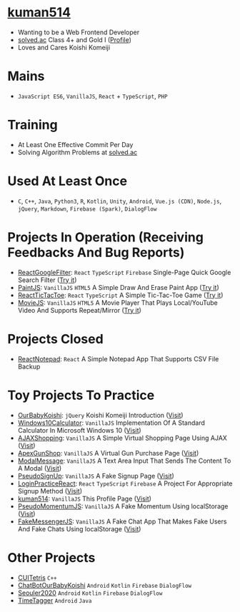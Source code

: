 # [kuman514](https://kuman514.github.io/kuman514/)
- Wanting to be a Web Frontend Developer
- [solved.ac](https://solved.ac/) Class 4+ and Gold I ([Profile](https://solved.ac/profile/kuman514))
- Loves and Cares Koishi Komeiji

# Mains
- `JavaScript ES6`, `VanillaJS`, `React` + `TypeScript`, `PHP`

# Training
- At Least One Effective Commit Per Day
- Solving Algorithm Problems at [solved.ac](https://solved.ac/)

# Used At Least Once
- `C`, `C++`, `Java`, `Python3`, `R`, `Kotlin`, `Unity`, `Android`, `Vue.js (CDN)`, `Node.js`, `jQuery`, `Markdown`, `Firebase (Spark)`, `DialogFlow`

# Projects In Operation (Receiving Feedbacks And Bug Reports)
- [ReactGoogleFilter](https://github.com/kuman514/ReactGoogleFilter): `React` `TypeScript` `Firebase` Single-Page Quick Google Search Filter ([Try it](https://kuman514.github.io/ReactGoogleFilter/))
- [PaintJS](https://github.com/kuman514/PaintJS): `VanillaJS` `HTML5` A Simple Draw And Erase Paint App ([Try it](https://kuman514.github.io/PaintJS/))
- [ReactTicTacToe](https://github.com/kuman514/tictactoe-react): `React` `TypeScript` A Simple Tic-Tac-Toe Game ([Try it](https://kuman514.github.io/tictactoe-react/))
- [MovieJS](https://github.com/kuman514/MovieJS): `VanillaJS` `HTML5` A Movie Player That Plays Local/YouTube Video And Supports Repeat/Mirror ([Try it](https://kuman514.github.io/MovieJS/))

# Projects Closed
- [ReactNotepad](https://github.com/kuman514/ReactNotepad): `React` A Simple Notepad App That Supports CSV File Backup

# Toy Projects To Practice
- [OurBabyKoishi](https://github.com/kuman514/BabyKoishiHTML): `jQuery` Koishi Komeiji Introduction ([Visit](https://kuman514.github.io/BabyKoishiHTML/))
- [Windows10Calculator](https://github.com/kuman514/CalculatorPage): `VanillaJS` Implementation Of A Standard Calculator In Microsoft Windows 10 ([Visit](https://kuman514.github.io/CalculatorPage/))
- [AJAXShopping](https://github.com/kuman514/AJAXShopping): `VanillaJS` A Simple Virtual Shopping Page Using AJAX ([Visit](https://kuman514.github.io/AJAXShopping/))
- [ApexGunShop](https://github.com/kuman514/ApexGunshop): `VanillaJS` A Virtual Gun Purchase Page ([Visit](https://kuman514.github.io/ApexGunshop/))
- [ModalMessage](https://github.com/kuman514/ModalMessage): `VanillaJS` A Text Area Input That Sends The Content To A Modal ([Visit](https://kuman514.github.io/ModalMessage/))
- [PseudoSignUp](https://github.com/kuman514/PseudoSignUp): `VanillaJS` A Fake Signup Page ([Visit](https://kuman514.github.io/PseudoSignUp/))
- [LoginPracticeReact](https://github.com/kuman514/login-practice-react): `React` `TypeScript` `Firebase` A Project For Appropriate Signup Method ([Visit](https://kuman514.github.io/login-practice-react/,img/LoginPracticeReact.png))
- [kuman514](https://github.com/kuman514): `VanillaJS` This Profile Page ([Visit](https://kuman514.github.io/kuman514))
- [PseudoMomentumJS](https://github.com/kuman514/PseudoMomentumJS/): `VanillaJS` A Fake Momentum Using localStorage ([Visit](https://kuman514.github.io/PseudoMomentumJS/))
- [FakeMessengerJS](https://github.com/kuman514/FakeMessengerJS/): `VanillaJS` A Fake Chat App That Makes Fake Users And Fake Chats Using localStorage ([Visit](https://kuman514.github.io/FakeMessengerJS/))

# Other Projects
- [CUITetris](https://github.com/kuman514/CUITetris) `C++`
- [ChatBotOurBabyKoishi](https://github.com/kuman514/ChatBotOurBabyKoishi) `Android` `Kotlin` `Firebase` `DialogFlow`
- [Seouler2020](https://github.com/usbin/PACMAN) `Android` `Kotlin` `Firebase` `DialogFlow`
- [TimeTagger](https://github.com/2017-capstone/AndroidProject) `Android` `Java`
